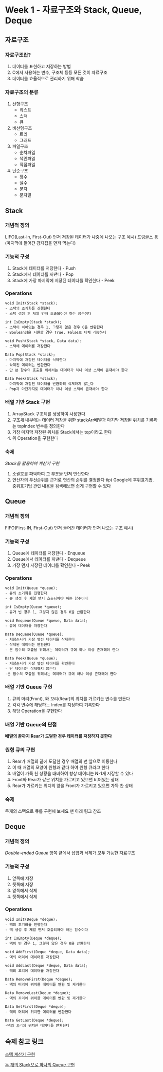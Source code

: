 # Week 1 - 자료구조와 Stack, Queue, Deque

## 자료구조

### 자료구조란?

1. 데이터를 표현하고 저장하는 방법
2. C에서 사용하는 변수, 구조체 등등 모든 것이 자료구조
3. 데이터를 효율적으로 관리하기 위해 학습

### 자료구조의 분류

1. 선형구조
   - 리스트
   - 스택
   - 큐
2. 비선형구조
   - 트리
   - 그래프
3. 파일구조
   - 순차파일
   - 색인파일
   - 직접파일
4. 단순구조
   - 정수
   - 실수
   - 문자
   - 문자열

## Stack

### 개념적 정의

LIFO(Last-In, First-Out) 먼저 저장된 데이터가 나중에 나오는 구조
예시) 프링글스 통(마지막에 들어간 감자칩을 먼저 먹는다)

### 기능적 구성

1. Stack에 데이터를 저장한다 - Push
2. Stack에서 데이터를 꺼낸다 - Pop
3. Stack에 가장 마지막에 저장된 데이터를 확인한다 - Peek

### Operations

```
void Init(Stack *stack);
- 스택의 초기화를 진행한다
- 스택 생성 후 제일 먼저 호출되어야 하는 함수이다

int IsEmpty(Stack *stack);
- 스택이 비어있는 경우 1, 그렇지 않은 경우 0을 반환한다
- Boolean형을 지원할 경우 True, False로 대체 가능하다

void Push(Stack *stack, Data data);
- 스택에 데이터를 저장한다

Data Pop(Stack *stack);
- 마지막에 저장된 데이터를 삭제한다
- 삭제된 데이터는 반환한다
- 단 본 함수의 호출을 위해서는 데이터가 하나 이상 스택에 존재해야 한다

Data Peek(Stack *stack);
- 마지막에 저장된 데이터를 반환하되 삭제하지 않는다
- Pop과 마찬가지로 데이터가 하나 이상 스택에 존재해야 한다
```

### 배열 기반 Stack 구현

1. ArrayStack 구조체를 생성하여 사용한다
2. 구조체 내부에는 데이터 저장을 위한 stackArr배열과 마지막 저장된 위치를 기록하는 topIndex 변수를 정의한다
3. 가장 마지막 저장된 위치를 Stack에서는 top이라고 한다
4. 위 Operation을 구현한다

### 숙제

_Stack을 활용하여 계산기 구현_

1. 소괄호를 파악하여 그 부분을 먼저 연산한다
2. 연산자의 우선순위를 근거로 연산의 순위를 결정한다
   tip) Google에 후위표기법, 중위표기법 관련 내용을 검색해보면 쉽게 구현할 수 있다

## Queue

### 개념적 정의

FIFO(First-IN, First-Out) 먼저 들어간 데이터가 먼저 나오는 구조
예시)

### 기능적 구성

1. Queue에 데이터를 저장한다 - Enqueue
2. Queue에서 데이터를 꺼낸다 - Dequeue
3. 가장 먼저 저장된 데이터를 확인한다 - Peek

### Operations

```
void Init(Queue *queue);
- 큐의 초기화를 진행한다
- 큐 생성 후 제일 먼저 호출되어야 하는 함수이다

int IsEmpty(Queue *queue);
- 큐가 빈 경우 1, 그렇지 않은 경우 0을 반환한다

void Enqueue(Queue *queue, Data data);
- 큐에 데이터를 저장한다

Data Dequeue(Queue *queue);
- 저장순서가 가장 앞선 데이터를 삭제한다
- 삭제된 데이터는 반환한다
- 본 함수의 호출을 위해서는 데이터가 큐에 하나 이상 존재해야 한다

Data Peek(Queue *queue);
- 저장순서가 가장 앞선 데이터를 확인한다
- 단 데이터는 삭제하지 않는다
-본 함수의 호출을 위해서는 데이터가 큐에 하나 이상 존재해야 한다
```

### 배열 기반 Queue 구현

1. 큐의 머리(Front), 와 꼬리(Rear)의 위치를 가르키는 변수를 만든다
2. 각각 변수에 해당하는 Index를 지정하여 기록한다
3. 해당 Operation을 구현한다

### 배열 기반 Queue의 단점

**배열의 끝까지 Rear가 도달한 경우 데이터를 저장하지 못한다**

### 원형 큐의 구현

1. Rear가 배열의 끝에 도달한 경우 배열의 맨 앞으로 이동한다
2. 이 때 배열의 모양이 원형과 같다 하여 원형 큐라고 한다
3. 배열이 가득 찬 상황을 대비하여 항상 데이터는 N-1개 저장할 수 있다
4. Front와 Rear가 같은 위치를 가르키고 있으면 비어있는 상태
5. Rear가 가르키는 위치의 앞을 Front가 가르키고 있으면 가득 찬 상태

### 숙제

두개의 스택으로 큐를 구현해 보세요
맨 아래 링크 참조

## Deque

### 개념적 정의

_Double-ended Queue_
양쪽 끝에서 삽입과 삭제가 모두 가능한 자료구조

### 기능적 구성

1. 앞쪽에 저장
2. 뒷쪽에 저장
3. 앞쪽에서 삭제
4. 뒷쪽에서 삭제

### Operations

```
void Init(Deque *deque);
- 덱의 초기화를 진행한다
- 덱 생성 후 제일 먼저 호출되어야 하는 함수이다

int IsEmpty(Deque *deque);
- 덱이 빈 경우 1, 그렇지 않은 경우 0을 반환한다

void AddFirst(Deque *deque, Data data);
- 덱의 머리에 데이터를 저장한다

void AddLast(Deque *deque, Data data);
- 덱의 꼬리에 데이터를 저장한다

Data RemoveFirst(Deque *deque);
- 덱의 머리에 위치한 데이터를 반환 및 제거한다

Data RemoveLast(Deque *deque);
- 덱의 꼬리에 위치한 데이터를 반환 및 제거한다

Data GetFirst(Deque *deque);
- 덱의 머리에 위치한 데이터를 반환한다

Data GetLast(Deque *deque);
-덱의 꼬리에 위치한 데이터를 반환한다
```

## 숙제 참고 링크

[스택 계산기 구현](https://m.blog.naver.com/PostView.nhn?blogId=soohan530&logNo=221136285007&proxyReferer=https%3A%2F%2Fwww.google.com%2F)

[두 개의 Stack으로 하나의 Queue 구현](https://krgoodnews.tistory.com/entry/%EB%91%90-%EA%B0%9C%EC%9D%98-Stack%EC%9C%BC%EB%A1%9C-%ED%95%98%EB%82%98%EC%9D%98-Queue%EB%A5%BC-%EA%B5%AC%ED%98%84%ED%95%98%EB%9D%BC)
